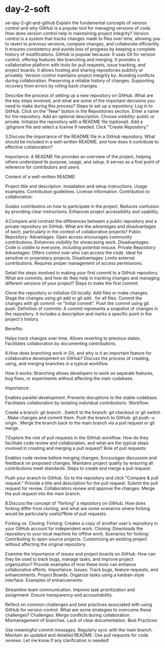 # day-2-soft
se-day-2-git-and-github
Explain the fundamental concepts of version control and why GitHub is a popular tool for managing versions of code. How does version control help in maintaining project integrity?
Version control is a system that tracks changes made to files over time, allowing you to revert to previous versions, compare changes, and collaborate efficiently. It ensures consistency and avoids loss of progress by keeping a complete history of modifications. GitHub is popular because: It uses Git for version control, offering features like branching and merging. It provides a collaborative platform with tools for pull requests, issue tracking, and project boards. It allows hosting and sharing repositories publicly or privately. Version control maintains project integrity by: Avoiding conflicts during collaboration. Preserving a reliable history of changes. Supporting recovery from errors by rolling back changes.

Describe the process of setting up a new repository on GitHub. What are the key steps involved, and what are some of the important decisions you need to make during this process?
Steps to set up a repository: Log in to GitHub. Click on the "New" button in the Repositories section. Enter a name for the repository. Add an optional description. Choose visibility: public or private. Initialize the repository with a README file (optional). Add a .gitignore file and select a license if needed. Click "Create Repository."

3.Discuss the importance of the README file in a GitHub repository. What should be included in a well-written README, and how does it contribute to effective collaboration?

Importance: A README file provides an overview of the project, helping others understand its purpose, usage, and setup. It serves as a first point of reference for contributors and users.

Content of a well-written README:

Project title and description. Installation and setup instructions. Usage examples. Contribution guidelines. License information. Contribution to collaboration:

Guides contributors on how to participate in the project. Reduces confusion by providing clear instructions. Enhances project accessibility and usability.

4.Compare and contrast the differences between a public repository and a private repository on GitHub. What are the advantages and disadvantages of each, particularly in the context of collaborative projects? Public Repository: Advantages: Open access encourages community contributions. Enhances visibility for showcasing work. Disadvantages: Code is visible to everyone, including potential misuse. Private Repository: Advantages: Offers control over who can access the code. Ideal for sensitive or proprietary projects. Disadvantages: Limits external contributions. Requires proper management of access permissions.

Detail the steps involved in making your first commit to a GitHub repository. What are commits, and how do they help in tracking changes and managing different versions of your project?
Steps to make the first commit:

Clone the repository or initialize Git locally. Add files or make changes. Stage the changes using git add or git add . for all files. Commit the changes with git commit -m "Initial commit". Push the commit using git push. Definition of commits: A commit represents a snapshot of changes in the repository. It includes a description and marks a specific point in the project's history.

Benefits:

Helps track changes over time. Allows reverting to previous states. Facilitates collaboration by documenting contributions.

6.How does branching work in Git, and why is it an important feature for collaborative development on GitHub? Discuss the process of creating, using, and merging branches in a typical workflow.

How it works: Branching allows developers to work on separate features, bug fixes, or experiments without affecting the main codebase.

Importance:

Enables parallel development. Prevents disruptions to the stable codebase. Facilitates collaboration by isolating individual contributions. Workflow:

Create a branch: git branch . Switch to the branch: git checkout or git switch . Make changes and commit them. Push the branch to GitHub: git push -u origin . Merge the branch back to the main branch via a pull request or git merge .

7.Explore the role of pull requests in the GitHub workflow. How do they facilitate code review and collaboration, and what are the typical steps involved in creating and merging a pull request? Role of pull requests:

Enables code review before merging changes. Encourages discussion and feedback on proposed changes. Maintains project quality by ensuring all contributions meet standards. Steps to create and merge a pull request:

Push your branch to GitHub. Go to the repository and click "Compare & pull request." Provide a title and description for the pull request. Submit the pull request for review. Collaborators review and approve the changes. Merge the pull request into the main branch.

8.Discuss the concept of "forking" a repository on GitHub. How does forking differ from cloning, and what are some scenarios where forking would be particularly useful?Role of pull requests:

Forking vs. Cloning: Forking: Creates a copy of another user's repository in your GitHub account for independent work. Cloning: Downloads the repository to your local machine for offline work. Scenarios for forking: Contributing to open-source projects. Customizing an existing project without affecting the original repository.

Examine the importance of issues and project boards on GitHub. How can they be used to track bugs, manage tasks, and improve project organization? Provide examples of how these tools can enhance collaborative efforts. Importance:
Issues: Track bugs, feature requests, and enhancements. Project Boards: Organize tasks using a kanban-style interface. Examples of enhancements:

Streamline team communication. Improve task prioritization and assignment. Ensure transparency and accountability.

Reflect on common challenges and best practices associated with using GitHub for version control. What are some strategies to overcome these challenges? Challenges:
Merge conflicts during collaboration. Mismanagement of branches. Lack of clear documentation. Best Practices:

Use meaningful commit messages. Regularly sync with the main branch. Maintain an updated and detailed README. Use pull requests for code reviews. Let me know if any clarification is needed!
